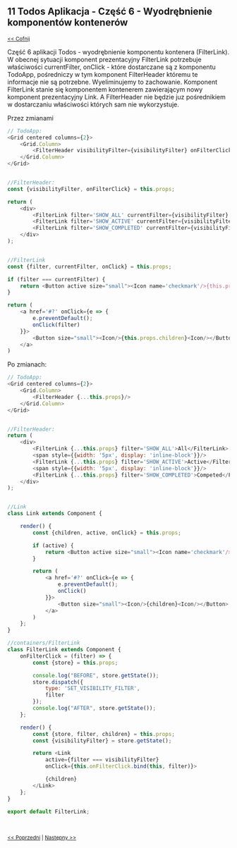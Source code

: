 ## 11 Todos Aplikacja - Część 6 -  Wyodrębnienie komponentów kontenerów 
<sub>[<< Cofnij](https://github.com/donatuss/Redux/blob/master/README.md)</sub><br/>

Część 6 aplikacji Todos - wyodrębnienie komponentu kontenera (FilterLink). 
W obecnej sytuacji komponent prezentacyjny FilterLink potrzebuje właściwości currentFilter, onClick - które dostarczane są z komponentu TodoApp, 
pośredniczy w tym komponent FilterHeader któremu te informacje nie są potrzebne. Wyeliminujemy to zachowanie. 
Komponent FilterLink stanie się komponentem kontenerem zawierającym nowy komponent prezentacyjny Link. A FilterHeader nie będzie juz pośrednikiem 
w dostarczaniu właściwości których sam nie wykorzystuje.  

Przez zmianami
```javascript
// TodoApp:
<Grid centered columns={2}>
    <Grid.Column>
        <FilterHeader visibilityFilter={visibilityFilter} onFilterClick={this.onFilterClick}/>
    </Grid.Column>
</Grid>


//FilterHeader:
const {visibilityFilter, onFilterClick} = this.props;

return (
    <div>
        <FilterLink filter='SHOW_ALL' currentFilter={visibilityFilter} onClick={onFilterClick}>All</FilterLink>
        <FilterLink filter='SHOW_ACTIVE' currentFilter={visibilityFilter} onClick={onFilterClick}>Active</FilterLink>
        <FilterLink filter='SHOW_COMPLETED' currentFilter={visibilityFilter} onClick={onFilterClick}>Competed</FilterLink>
    </div>
);


//FilterLink
const {filter, currentFilter, onClick} = this.props;

if (filter === currentFilter) {
    return <Button active size="small"><Icon name='checkmark'/>{this.props.children}<Icon/></Button>
}

return (
    <a href='#?' onClick={e => {
        e.preventDefault();
        onClick(filter)
    }}>
        <Button size="small"><Icon/>{this.props.children}<Icon/></Button>
    </a>
)
````

Po zmianach:
```javascript
// TodoApp:
<Grid centered columns={2}>
    <Grid.Column>
        <FilterHeader {...this.props}/>
    </Grid.Column>
</Grid>


//FilterHeader:
return (
    <div>
        <FilterLink {...this.props} filter='SHOW_ALL'>All</FilterLink>
        <span style={{width: '5px', display: 'inline-block'}}/>
        <FilterLink {...this.props} filter='SHOW_ACTIVE'>Active</FilterLink>
        <span style={{width: '5px', display: 'inline-block'}}/>
        <FilterLink {...this.props} filter='SHOW_COMPLETED'>Competed</FilterLink>
    </div>
);


//Link
class Link extends Component {

    render() {
        const {children, active, onClick} = this.props;

        if (active) {
            return <Button active size="small"><Icon name='checkmark'/>{children}<Icon/></Button>
        }

        return (
            <a href='#?' onClick={e => {
                e.preventDefault();
                onClick()
            }}>
                <Button size="small"><Icon/>{children}<Icon/></Button>
            </a>
        )
    };
}

//containers/FilterLink
class FilterLink extends Component {
    onFilterClick = (filter) => {
        const {store} = this.props;

        console.log("BEFORE", store.getState());
        store.dispatch({
            type: 'SET_VISIBILITY_FILTER',
            filter
        });
        console.log("AFTER", store.getState());
    };

    render() {
        const {store, filter, children} = this.props;
        const {visibilityFilter} = store.getState();

        return <Link
            active={filter === visibilityFilter}
            onClick={this.onFilterClick.bind(this, filter)}>

            {children}
        </Link>
    };
}

export default FilterLink;
````
 <br/>
 
 <sub>[<< Poprzedni](https://github.com/donatuss/Redux/blob/master/10-todoapp-extracting-presentional-2/README.md)
  | [Następny >>](https://github.com/donatuss/Redux/blob/master/12-todoapp-extracting-container-2/README.md)
 </sub>